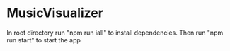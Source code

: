# MusicVisualizer

In root directory run "npm run iall" to install dependencies.
Then run "npm run start" to start the app